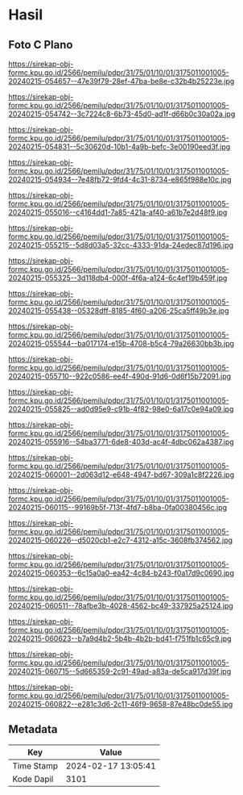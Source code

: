 # Hasil

## Foto C Plano

https://sirekap-obj-formc.kpu.go.id/2566/pemilu/pdpr/31/75/01/10/01/3175011001005-20240215-054657--47e39f79-28ef-47ba-be8e-c32b4b25223e.jpg

https://sirekap-obj-formc.kpu.go.id/2566/pemilu/pdpr/31/75/01/10/01/3175011001005-20240215-054742--3c7224c8-6b73-45d0-ad1f-d66b0c30a02a.jpg

https://sirekap-obj-formc.kpu.go.id/2566/pemilu/pdpr/31/75/01/10/01/3175011001005-20240215-054831--5c30620d-10b1-4a9b-befc-3e00190eed3f.jpg

https://sirekap-obj-formc.kpu.go.id/2566/pemilu/pdpr/31/75/01/10/01/3175011001005-20240215-054934--7e48fb72-9fd4-4c31-8734-e865f988e10c.jpg

https://sirekap-obj-formc.kpu.go.id/2566/pemilu/pdpr/31/75/01/10/01/3175011001005-20240215-055016--c4164dd1-7a85-421a-af40-a61b7e2d48f9.jpg

https://sirekap-obj-formc.kpu.go.id/2566/pemilu/pdpr/31/75/01/10/01/3175011001005-20240215-055215--5d8d03a5-32cc-4333-91da-24edec87d196.jpg

https://sirekap-obj-formc.kpu.go.id/2566/pemilu/pdpr/31/75/01/10/01/3175011001005-20240215-055325--3d118db4-000f-4f6a-a124-6c4ef19b459f.jpg

https://sirekap-obj-formc.kpu.go.id/2566/pemilu/pdpr/31/75/01/10/01/3175011001005-20240215-055438--05328dff-8185-4f60-a206-25ca5ff49b3e.jpg

https://sirekap-obj-formc.kpu.go.id/2566/pemilu/pdpr/31/75/01/10/01/3175011001005-20240215-055544--ba017174-e15b-4708-b5c4-79a26630bb3b.jpg

https://sirekap-obj-formc.kpu.go.id/2566/pemilu/pdpr/31/75/01/10/01/3175011001005-20240215-055710--922c0586-ee4f-490d-91d6-0d6f15b72091.jpg

https://sirekap-obj-formc.kpu.go.id/2566/pemilu/pdpr/31/75/01/10/01/3175011001005-20240215-055825--ad0d95e9-c91b-4f82-98e0-6a17c0e94a09.jpg

https://sirekap-obj-formc.kpu.go.id/2566/pemilu/pdpr/31/75/01/10/01/3175011001005-20240215-055916--54ba3771-6de8-403d-ac4f-4dbc062a4387.jpg

https://sirekap-obj-formc.kpu.go.id/2566/pemilu/pdpr/31/75/01/10/01/3175011001005-20240215-060001--2d063d12-e648-4947-bd67-309a1c8f2226.jpg

https://sirekap-obj-formc.kpu.go.id/2566/pemilu/pdpr/31/75/01/10/01/3175011001005-20240215-060115--99169b5f-713f-4fd7-b8ba-0fa00380456c.jpg

https://sirekap-obj-formc.kpu.go.id/2566/pemilu/pdpr/31/75/01/10/01/3175011001005-20240215-060226--d5020cb1-e2c7-4312-a15c-3608fb374562.jpg

https://sirekap-obj-formc.kpu.go.id/2566/pemilu/pdpr/31/75/01/10/01/3175011001005-20240215-060353--6c15a0a0-ea42-4c84-b243-f0a17d9c0690.jpg

https://sirekap-obj-formc.kpu.go.id/2566/pemilu/pdpr/31/75/01/10/01/3175011001005-20240215-060511--78afbe3b-4028-4562-bc49-337925a25124.jpg

https://sirekap-obj-formc.kpu.go.id/2566/pemilu/pdpr/31/75/01/10/01/3175011001005-20240215-060623--b7a9d4b2-5b4b-4b2b-bd41-f751fb1c65c9.jpg

https://sirekap-obj-formc.kpu.go.id/2566/pemilu/pdpr/31/75/01/10/01/3175011001005-20240215-060715--5d665359-2c91-49ad-a83a-de5ca917d39f.jpg

https://sirekap-obj-formc.kpu.go.id/2566/pemilu/pdpr/31/75/01/10/01/3175011001005-20240215-060822--e281c3d6-2c11-46f9-9658-87e48bc0de55.jpg


## Metadata

| Key        | Value               |
| ---------- | ------------------- |
| Time Stamp | 2024-02-17 13:05:41 |
| Kode Dapil | 3101                |



